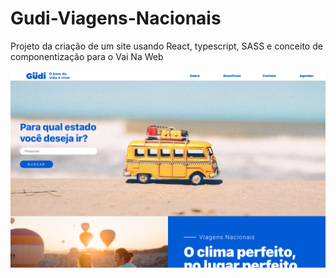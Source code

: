 # Gudi-Viagens-Nacionais
Projeto da criação de um site usando React, typescript, SASS e conceito de componentização para o Vai Na Web

![Preview Project](https://github.com/DellaRoccaIFB/Gudi-Viagens-Nacionais/blob/main/preview.png?raw=true)
